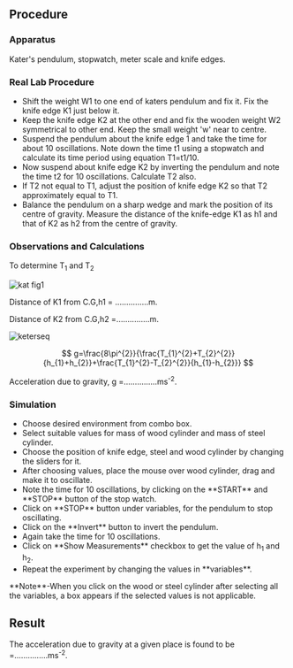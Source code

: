 ## Procedure

### Apparatus

Kater's pendulum, stopwatch, meter scale and knife edges.

### Real Lab Procedure
<ul>
<li>Shift the weight W1 to one end of katers pendulum and fix it. Fix the knife edge K1 just below it.</li>
<li>Keep the knife edge K2 at the other end and fix the wooden weight W2 symmetrical to other end. Keep the small weight 'w' near to centre.</li>
<li>Suspend the pendulum about the knife edge 1 and take the time for about 10 oscillations. Note down the time t1 using a stopwatch and calculate its time period using equation T1=t1/10.</li>
<li>Now suspend about knife edge K2 by inverting the pendulum and note the time t2 for 10 oscillations. Calculate T2 also.</li>
<li>If T2 not equal to T1, adjust the position of knife edge K2 so that T2 approximately equal to T1. </li>
  <li>Balance the pendulum on a sharp wedge and mark the position of its centre of gravity. Measure the distance of the knife-edge K1 as h1 and that of K2 as h2 from the centre of gravity. </li>
</ul>

### Observations and Calculations

To determine T<sub>1</sub> and T<sub>2</sub>



![kat fig1](https://github.com/user-attachments/assets/bf7417e6-473b-4fc4-85fa-4ea082b0eb21)


Distance of  K1 from C.G,h1  = ...............m.

Distance of  K2 from C.G,h2 =...............m.

![keterseq](https://github.com/user-attachments/assets/f01d57ac-0504-4344-af0e-55c44289df4e)

$$ g=\frac{8\pi^{2}}{\frac{T_{1}^{2}+T_{2}^{2}}{h_{1}+h_{2}}+\frac{T_{1}^{2}-T_{2}^{2}}{h_{1}-h_{2}}} $$




Acceleration due to gravity, g =...............ms<sup>-2</sup>.



### Simulation
<ul>
<li>Choose desired environment from combo box.</li>
<li>Select suitable values for mass of wood cylinder and mass of steel cylinder.</li>
<li>Choose the position of knife edge, steel and wood cylinder by changing the sliders for it.</li>
<li>After choosing values, place the mouse over wood cylinder, drag and make it to oscillate.</li>
<li>Note the time for 10 oscillations, by clicking on the **START** and **STOP** button of the stop watch. </li>
<li>Click on **STOP**  button under variables, for the pendulum to stop oscillating.</li>
<li>Click on the **Invert** button to invert the pendulum.</li>
<li>Again take the time for 10 oscillations.</li>
<li>Click on **Show Measurements** checkbox to get the value of h<sub>1</sub> and h<sub>2</sub>.</li>
<li>Repeat the experiment by changing the values in **variables**. </li>
</ul>
**Note**-When you click on the wood or steel cylinder after selecting all the variables, a box appears if the selected values is not  applicable.

## Result
The acceleration due to gravity at a given place is found to be =...............ms<sup>-2</sup>.
